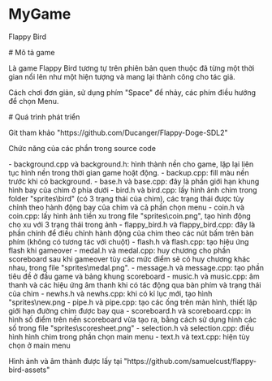 # MyGame
  <p> Flappy Bird </p>
# Mô tả game
  <p> Là game Flappy Bird tương tự trên phiên bản quen thuộc đã từng một thời gian nổi lên như một hiện tượng và mang lại thành công cho tác giả.</p>
  <p> Cách chơi đơn giản, sử dụng phím "Space" để nhảy, các phím điều hướng để chọn Menu.</p>
# Quá trình phát triển 
  <p> Git tham khảo "https://github.com/Ducanger/Flappy-Doge-SDL2"</p>
  <p> Chức năng của các phần trong source code </p>
    - background.cpp và background.h: hình thành nền cho game, lặp lại liên tục hình nền trong thời gian game hoặt động.
    - backup.cpp: fill màu nền trước khi có background.
    - base.h và base.cpp: đây là phần giới hạn khung hình bay của chim ở phía dưới
    - bird.h và bird.cpp: lấy hình ảnh chim trong folder "sprites\bird" (có 3 trạng thái của chim), các trạng thái được 
    tùy chỉnh theo hành động bay của chim và cả phần chọn menu
    - coin.h và coin.cpp: lấy hình ảnh tiền xu trong file "sprites\coin.png", tạo hình động cho xu với 3 trạng thái trong ảnh 
    - flappy_bird.h và flappy_bird.cpp: đây là phần chính để điều chỉnh hành động của chim theo các nút bấm trên bàn phím (không 
    có tương tác với chuột)
    - flash.h và flash.cpp: tạo hiệu ứng flash khi gameover
    - medal.h và medal.cpp: huy chương cho phần scoreboard sau khi gameover tùy các mức điểm sẽ có huy chương khác nhau, trong 
    file "sprites\medal.png".
    - message.h và message.cpp: tạo phần tiêu đề ở đầu game và bảng khung scoreboard
    - music.h và music.cpp: âm thanh và các hiệu ứng âm thanh khi có tác động qua bàn phím và trạng thái của chim 
    - newhs.h và newhs.cpp: khi có kỉ lục mới, tạo hình "sprites\new.png
    - pipe.h và pipe.cpp: tạo các ống trên màn hình, thiết lập giới hạn đường chim được bay qua
    - scoreboard.h và scoreboard.cpp: in hình số điểm trên nền scoreboard vừa tạo ra, bằng cách sử dụng hình các số trong file
    "sprites\scoresheet.png"
    - selection.h và selection.cpp: điều hình hình chim trong phần chọn main menu
    - text.h và text.cpp: hiện tùy chọn ở main menu
  <p> Hình ảnh và âm thành được lấy tại "https://github.com/samuelcust/flappy-bird-assets" </p>
